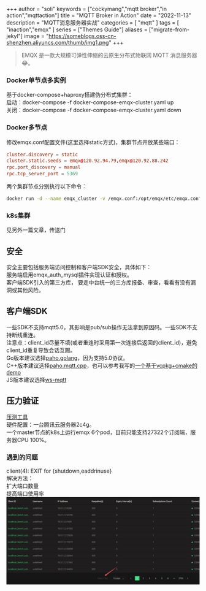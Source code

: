 +++
author = "soli"
keywords = ["cockymang","mqtt broker","in action","mqttaction"]
title = "MQTT Broker in Action"
date = "2022-11-13"
description = "MQTT消息服务器实战"
categories = [
"mqtt"
]
tags = [
"inaction","emqx"
]
series = ["Themes Guide"]
aliases = ["migrate-from-jekyl"]
image = "https://someblogs.oss-cn-shenzhen.aliyuncs.com/thumb/img1.png"
+++
<!--more-->
> EMQX 是一款大规模可弹性伸缩的云原生分布式物联网 MQTT 消息服务器:joy:。
### Docker单节点多实例
基于docker-compose+haproxy搭建伪分布式集群：<br>
启动：docker-compose -f docker-compose-emqx-cluster.yaml up<br>
关闭：docker-compose -f docker-compose-emqx-cluster.yaml down
### Docker多节点
修改emqx.conf配置文件(这里选择static方式)，集群节点开放某些端口：
```conf
cluster.discovery = static
cluster.static.seeds = emqx@120.92.94.79,emqx@120.92.88.242
rpc.port_discovery = manual
rpc.tcp_server_port = 5369
```
两个集群节点分别执行以下命令：
```sh
docker run -d --name emqx_cluster -v /emqx.conf:/opt/emqx/etc/emqx.conf -v /emqx_auth_mysql.conf:/opt/emqx/etc/plugins/emqx_auth_mysql.conf -v /loaded_plugins:/opt/emqx/data/loaded_plugins --env EMQX_LOG__TO=both --env EMQX_HOST=120.92.94.79 -p 1883:1883 -p 8081:8081 -p 8083:8083 -p 8084:8084 -p 8883:8883 -p 18083:18083 -p 4370:4370 -p 5370:5370 -p 4369:4369 -p 5369:5369 -p 6369:6369 -p 6370:6370 emqx/emqx:4.4.4
```
### k8s集群
见另外一篇文章，传送门
## 安全
安全主要包括服务端访问控制和客户端SDK安全，具体如下：<br>
服务端启用emqx_auth_mysql插件实现认证和授权。<br>
客户端SDK引入的第三方库， 要走中台统一的三方库报备、审查，看看有没有漏洞或其他风险。
## 客户端SDK
一些SDK不支持mqtt5.0，其影响是pub/sub操作无法拿到原因码。一些SDK不支持断线重连。<br>
注意点：client_id尽量不填(或者重连时采用第一次连接后返回的client_id)，避免client_id重复导致会话互踢。<br>
Go版本建议选择[paho.golang](https://github.com/eclipse/paho.golang)，因为支持5.0协议。<br>
C++版本建议选择[paho.mqtt.cpp](https://github.com/eclipse/paho.mqtt.cpp)，也可以参考我写的[一个基于vcpkg+cmake的demo](https://github.com/blessli/mqtt-cpp-demo)<br>
JS版本建议选择[ws-mqtt](https://github.com/emqx/MQTT-Client-Examples/blob/master/mqtt-client-WebSocket/ws-mqtt.html)
## 压力验证
[压测工具](https://github.com/emqx/emqtt-bench)<br>
硬件配置：一台腾讯云服务器2c4g。<br>
一个master节点的k8s上运行emqx 6个pod，目前只能支持27322个订阅端，服务器CPU 100%。<br>
### 遇到的问题
client(4): EXIT for {shutdown,eaddrinuse}<br>
解决方法：<br>
扩大端口数量<br>
提高端口使用率<br>
![emqtt-bench-result.png](static/emqtt-bench-result.png)
